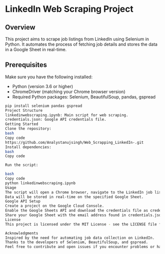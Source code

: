 # LinkedIn Web Scraping Project

## Overview

This project aims to scrape job listings from LinkedIn using Selenium in Python. It automates the process of fetching job details and stores the data in a Google Sheet in real-time.

## Prerequisites

Make sure you have the following installed:

- Python (version 3.6 or higher)
- ChromeDriver (matching your Chrome browser version)
- Required Python packages: Selenium, BeautifulSoup, pandas, gspread

```bash
pip install selenium pandas gspread
Project Structure
linkedinwebscraping.ipynb: Main script for web scraping.
credentials.json: Google API credentials file. 
Getting Started
Clone the repository:
bash
Copy code
https://github.com/Analystanujsingh/Web_Scrapping_LinkedIn-.git
Install dependencies:
bash
Copy code

Run the script:

bash
Copy code
python linkedinwebscraping.ipynb
Usage
The script will open a Chrome browser, navigate to the LinkedIn job listings, and start scraping data.
Data will be stored in real-time on the specified Google Sheet.
Google API Setup
Create a project on the Google Cloud Console.
Enable the Google Sheets API and download the credentials file as credentials.json.
Share your Google Sheet with the email address found in credentials.json.
License
This project is licensed under the MIT License - see the LICENSE file for details.

Acknowledgments
Inspired by the need for automating job data collection on LinkedIn.
Thanks to the developers of Selenium, BeautifulSoup, and gspread.
Feel free to contribute and open issues if you encounter problems or have suggestions!
